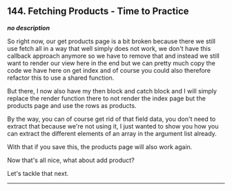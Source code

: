 ## 144. Fetching Products - Time to Practice

<strong><em>no description</em></strong>

So right now, our get products page is a bit broken because there we still use
fetch all in a way that well simply does not work, we don't have this callback
approach anymore so we have to remove that and instead we still want to render
our view here in the end but we can pretty much copy the code we have here on
get index and of course you could also therefore refactor this to use a shared
function. 

But there, I now also have my then block and catch block and I will simply
replace the render function there to not render the index page but the products
page and use the rows as products. 

By the way, you can of course get rid of that field data, you don't need to
extract that because we're not using it, I just wanted to show you how you can
extract the different elements of an array in the argument list already. 

With that if you save this, the products page will also work again. 

Now that's all nice, what about add product? 

Let's tackle that next. 

---